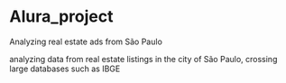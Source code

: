 # Alura_project
Analyzing real estate ads from São Paulo

analyzing data from real estate listings in the city of São Paulo, crossing large databases such as IBGE
